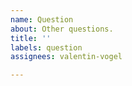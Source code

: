 ```yaml
---
name: Question
about: Other questions.
title: ''
labels: question
assignees: valentin-vogel

---
```




